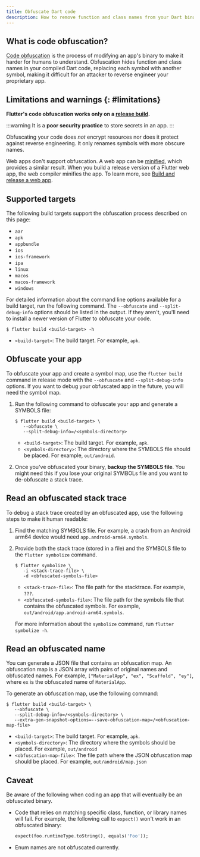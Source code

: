 ```yaml
---
title: Obfuscate Dart code
description: How to remove function and class names from your Dart binary.
---
```


<?code-excerpt path-base="deployment/obfuscate"?>

## What is code obfuscation?

[Code obfuscation][] is the process of modifying an
app's binary to make it harder for humans to understand.
Obfuscation hides function and class names in your
compiled Dart code, replacing each symbol with
another symbol, making it difficult for an attacker
to reverse engineer your proprietary app.

[Code obfuscation]: https://en.wikipedia.org/wiki/Obfuscation_(software)

## Limitations and warnings {: #limitations}

**Flutter's code obfuscation works
only on a [release build][].**

:::warning
It is a **poor security practice** to
store secrets in an app.
:::

Obfuscating your code does _not_
encrypt resources nor does it protect against
reverse engineering.
It only renames symbols with more obscure names.

Web apps don't support obfuscation.
A web app can be [minified][], which provides a similar result.
When you build a release version of a Flutter web app,
the web compiler minifies the app. To learn more,
see [Build and release a web app][].

[release build]: /testing/build-modes#release
[Build and release a web app]: /deployment/web
[minified]: https://en.wikipedia.org/wiki/Minification_(programming)

## Supported targets

The following build targets
support the obfuscation process
described on this page:

* `aar`
* `apk`
* `appbundle`
* `ios`
* `ios-framework`
* `ipa`
* `linux`
* `macos`
* `macos-framework`
* `windows`

For detailed information about the command line options
available for a build target, run the following
command. The `--obfuscate` and  `--split-debug-info` options should
be listed in the output. If they aren't, you'll need to
install a newer version of Flutter to obfuscate your code.

```console
$ flutter build <build-target> -h
```
   *  `<build-target>`: The build target. For example,
      `apk`.

## Obfuscate your app

To obfuscate your app and create a symbol map, use the
`flutter build` command in release mode
with the `--obfuscate` and `--split-debug-info` options.
If you want to debug your obfuscated
app in the future, you will need the symbol map.

1. Run the following command to obfuscate your app and
   generate a SYMBOLS file:

   ```console
   $ flutter build <build-target> \ 
      --obfuscate \ 
      --split-debug-info=/<symbols-directory>
   ```

   *  `<build-target>`: The build target. For example,
      `apk`.
   *  `<symbols-directory>`: The directory where the SYMBOLS
      file should be placed. For example,
      `out/android`.

1. Once you've obfuscated your binary, **backup
   the SYMBOLS file**. You might need this if you lose
   your original SYMBOLs file and you
   want to de-obfuscate a stack trace.

## Read an obfuscated stack trace

To debug a stack trace created by an obfuscated app,
use the following steps to make it human readable:

1. Find the matching SYMBOLS file.
   For example, a crash from an Android arm64
   device would need `app.android-arm64.symbols`.

1. Provide both the stack trace (stored in a file)
   and the SYMBOLS file to the `flutter symbolize` command.

   ```console
   $ flutter symbolize \
      -i <stack-trace-file> \
      -d <obfuscated-symbols-file>
   ```

   *  `<stack-trace-file>`: The file path for the
      stacktrace. For example, `???`.
   *  `<obfuscated-symbols-file>`: The file path for the
      symbols file that contains the obfuscated symbols.
      For example, `out/android/app.android-arm64.symbols`.

   For more information about the `symbolize` command,
   run `flutter symbolize -h`.

## Read an obfuscated name

You can generate a JSON file that contains
an obfuscation map. An obfuscation map is a JSON array with
pairs of original names and obfuscated names. For example,
`["MaterialApp", "ex", "Scaffold", "ey"]`, where
`ex` is the obfuscated name of `MaterialApp`.

To generate an obfuscation map, use the following command:

```console
$ flutter build <build-target> \
   --obfuscate \
   --split-debug-info=/<symbols-directory> \
   --extra-gen-snapshot-options=--save-obfuscation-map=/<obfuscation-map-file>
```

*  `<build-target>`: The build target. For example,
   `apk`.
*  `<symbols-directory>`: The directory where the symbols
   should be placed. For example, `out/android`
*  `<obfuscation-map-file>`: The file path where the
   JSON obfuscation map should be placed. For example,
   `out/android/map.json`

## Caveat

Be aware of the following when coding an app that will
eventually be an obfuscated binary.

* Code that relies on matching specific class, function,
  or library names will fail.
  For example, the following call to `expect()` won't
  work in an obfuscated binary:

   <?code-excerpt "lib/main.dart (Expect)"?>
   ```dart
   expect(foo.runtimeType.toString(), equals('Foo'));
   ```

* Enum names are not obfuscated currently.
